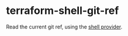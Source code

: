 # terraform-shell-git-ref

Read the current git ref, using the [shell provider](https://registry.terraform.io/providers/scottwinkler/shell/latest/docs).
